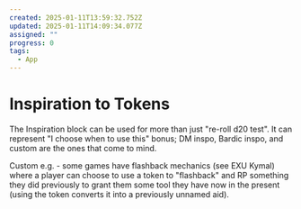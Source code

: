 ```yaml
---
created: 2025-01-11T13:59:32.752Z
updated: 2025-01-11T14:09:34.077Z
assigned: ""
progress: 0
tags:
  - App
---
```


# Inspiration to Tokens

The Inspiration block can be used for more than just "re-roll d20 test". It can represent "I choose when to use this" bonus; DM inspo, Bardic inspo, and custom are the ones that come to mind.

Custom e.g. - some games have flashback mechanics (see EXU Kymal) where a player can choose to use a token to "flashback" and RP something they did previously to grant them some tool they have now in the present (using the token converts it into a previously unnamed aid).
